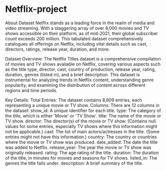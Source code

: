 # Netflix-project
About Dataset
Netflix stands as a leading force in the realm of media and video streaming. With a staggering array of over 8,000 movies and TV shows accessible on their platform, as of mid-2021, their global subscriber count exceeds 200 million. This tabulated dataset comprehensively catalogues all offerings on Netflix, including vital details such as cast, directors, ratings, release year, duration, and more.

Dataset Overview:
The Netflix Titles dataset is a comprehensive compilation of movies and TV shows available on Netflix, covering various aspects such as the title type, director, cast, country of production, release year, rating, duration, genres (listed in), and a brief description. This dataset is instrumental for analyzing trends in Netflix content, understanding genre popularity, and examining the distribution of content across different regions and time periods.

Key Details:
Total Entries: The dataset contains 8,809 entries, each representing a unique movie or TV show.
Columns: There are 12 columns in the dataset:
show_id: A unique identifier for each title.
type: The category of the title, which is either 'Movie' or 'TV Show'.
title: The name of the movie or TV show.
director: The director(s) of the movie or TV show. (Contains null values for some entries, especially TV shows where this information might not be applicable.)
cast: The list of main actors/actresses in the title. (Some entries might not have this information.)
country: The country or countries where the movie or TV show was produced.
date_added: The date the title was added to Netflix.
release_year: The year the movie or TV show was originally released.
rating: The age rating of the title.
duration: The duration of the title, in minutes for movies and seasons for TV shows.
listed_in: The genres the title falls under.
description: A brief summary of the title.
